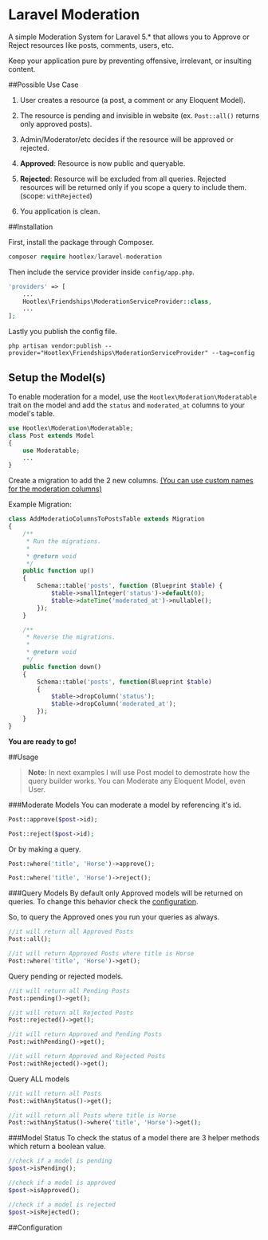 # Laravel Moderation
A simple Moderation System for Laravel 5.* that allows you to Approve or Reject resources like posts, comments, users, etc.

Keep your application pure by preventing offensive, irrelevant, or insulting content.

##Possible Use Case

1. User creates a resource (a post, a comment or any Eloquent Model).
2. The resource is pending and invisible in website (ex. `Post::all()` returns only approved posts).
3. Admin/Moderator/etc decides if the resource will be approved or rejected.

  1. **Approved**: Resource is now public and queryable.
  2. **Rejected**: Resource will be excluded from all queries. Rejected resources will be returned only if you scope a query to include them. (scope: `withRejected`)

4. You application is clean.

##Installation

First, install the package through Composer.

```php
composer require hootlex/laravel-moderation
```

Then include the service provider inside `config/app.php`.

```php
'providers' => [
    ...
    Hootlex\Friendships\ModerationServiceProvider::class,
    ...
];
```
Lastly you publish the config file.

```
php artisan vendor:publish --provider="Hootlex\Friendships\ModerationServiceProvider" --tag=config
```


## Setup the Model(s)

To enable moderation for a model, use the `Hootlex\Moderation\Moderatable` trait on the model and add the `status` and `moderated_at` columns to your model's table.
```php
use Hootlex\Moderation\Moderatable;
class Post extends Model
{
    use Moderatable;
    ...
}
```

Create a migration to add the 2 new columns. [(You can use custom names for the moderation columns)](#configuration)

Example Migration:
```php
class AddModeratioColumnsToPostsTable extends Migration
{
    /**
     * Run the migrations.
     *
     * @return void
     */
    public function up()
    {
        Schema::table('posts', function (Blueprint $table) {
            $table->smallInteger('status')->default(0);
            $table->dateTime('moderated_at')->nullable();
        });
    }

    /**
     * Reverse the migrations.
     *
     * @return void
     */
    public function down()
    {
        Schema::table('posts', function(Blueprint $table)
        {
            $table->dropColumn('status');
            $table->dropColumn('moderated_at');
        });
    }
}
```

**You are ready to go!**

##Usage
> **Note:** In next examples I will use Post model to demostrate how the query builder works. You can Moderate any Eloquent Model, even User. 

###Moderate Models
You can moderate a model by referencing it's id.
```php
Post::approve($post->id);

Post::reject($post->id);
```
Or by making a query.
```php
Post::where('title', 'Horse')->approve();

Post::where('title', 'Horse')->reject();
```

###Query Models
By default only Approved models will be returned on queries. To change this behavior check the [configuration](#configuration).

So, to query the Approved ones you run your queries as always.
```php
//it will return all Approved Posts
Post::all();

//it will return Approved Posts where title is Horse
Post::where('title', 'Horse')->get();
```
Query pending or rejected models.
```php
//it will return all Pending Posts
Post::pending()->get();

//it will return all Rejected Posts
Post::rejected()->get();

//it will return Approved and Pending Posts
Post::withPending()->get();

//it will return Approved and Rejected Posts
Post::withRejected()->get();
```
Query ALL models
```php
//it will return all Posts
Post::withAnyStatus()->get();

//it will return all Posts where title is Horse
Post::withAnyStatus()->where('title', 'Horse')->get();
```

###Model Status
To check the status of a model there are 3 helper methods which return a boolean value.
```php
//check if a model is pending
$post->isPending();

//check if a model is approved
$post->isApproved();

//check if a model is rejected
$post->isRejected();
```
##Configuration
